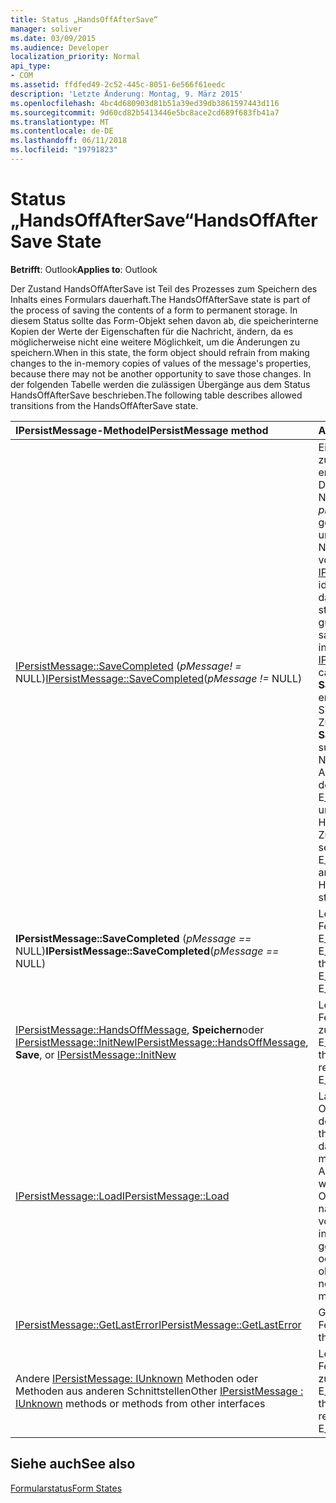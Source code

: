 ```yaml
---
title: Status „HandsOffAfterSave“
manager: soliver
ms.date: 03/09/2015
ms.audience: Developer
localization_priority: Normal
api_type:
- COM
ms.assetid: ffdfed49-2c52-445c-8051-6e566f61eedc
description: 'Letzte Änderung: Montag, 9. März 2015'
ms.openlocfilehash: 4bc4d680903d81b51a39ed39db3861597443d116
ms.sourcegitcommit: 9d60cd82b5413446e5bc8ace2cd689f683fb41a7
ms.translationtype: MT
ms.contentlocale: de-DE
ms.lasthandoff: 06/11/2018
ms.locfileid: "19791823"
---
```

# <a name="handsoffaftersave-state"></a><span data-ttu-id="2749a-103">Status „HandsOffAfterSave“</span><span class="sxs-lookup"><span data-stu-id="2749a-103">HandsOffAfterSave State</span></span>

  
  
<span data-ttu-id="2749a-104">**Betrifft**: Outlook</span><span class="sxs-lookup"><span data-stu-id="2749a-104">**Applies to**: Outlook</span></span> 
  
<span data-ttu-id="2749a-105">Der Zustand HandsOffAfterSave ist Teil des Prozesses zum Speichern des Inhalts eines Formulars dauerhaft.</span><span class="sxs-lookup"><span data-stu-id="2749a-105">The HandsOffAfterSave state is part of the process of saving the contents of a form to permanent storage.</span></span> <span data-ttu-id="2749a-106">In diesem Status sollte das Form-Objekt sehen davon ab, die speicherinterne Kopien der Werte der Eigenschaften für die Nachricht, ändern, da es möglicherweise nicht eine weitere Möglichkeit, um die Änderungen zu speichern.</span><span class="sxs-lookup"><span data-stu-id="2749a-106">When in this state, the form object should refrain from making changes to the in-memory copies of values of the message's properties, because there may not be another opportunity to save those changes.</span></span> <span data-ttu-id="2749a-107">In der folgenden Tabelle werden die zulässigen Übergänge aus dem Status HandsOffAfterSave beschrieben.</span><span class="sxs-lookup"><span data-stu-id="2749a-107">The following table describes allowed transitions from the HandsOffAfterSave state.</span></span>
  
|<span data-ttu-id="2749a-108">**IPersistMessage-Methode**</span><span class="sxs-lookup"><span data-stu-id="2749a-108">**IPersistMessage method**</span></span>|<span data-ttu-id="2749a-109">**Aktion**</span><span class="sxs-lookup"><span data-stu-id="2749a-109">**Action**</span></span>|<span data-ttu-id="2749a-110">**Neue Zustand**</span><span class="sxs-lookup"><span data-stu-id="2749a-110">**New state**</span></span>|
|:-----|:-----|:-----|
|<span data-ttu-id="2749a-111">[IPersistMessage::SaveCompleted](ipersistmessage-savecompleted.md) (_pMessage! =_ NULL)</span><span class="sxs-lookup"><span data-stu-id="2749a-111">[IPersistMessage::SaveCompleted](ipersistmessage-savecompleted.md)(_pMessage !=_ NULL)</span></span>  <br/> |<span data-ttu-id="2749a-112">Eingebettete Objekte zu öffnen.</span><span class="sxs-lookup"><span data-stu-id="2749a-112">Open any embedded objects.</span></span> <span data-ttu-id="2749a-113">Die Daten in der Nachricht in _pMessage_ gespeichert werden unbedingt die Nachricht in der vorherigen Aufruf der [IPersistMessage::Save](ipersistmessage-save.md) identisch sein.</span><span class="sxs-lookup"><span data-stu-id="2749a-113">The data in the message stored in  _pMessage_ is guaranteed to be the same as the message in the previous [IPersistMessage::Save](ipersistmessage-save.md) call.</span></span> <span data-ttu-id="2749a-114">Wenn der Anruf **SaveCompleted** erfolgreich ist, geben Sie die normalen Zustand.</span><span class="sxs-lookup"><span data-stu-id="2749a-114">If the **SaveCompleted** call succeeds, enter the Normal state.</span></span> <span data-ttu-id="2749a-115">Andernfalls legen Sie den letzten Fehler auf E_OUTOFMEMORY und bleiben Sie in der HandsOffAfterSave Zustand.</span><span class="sxs-lookup"><span data-stu-id="2749a-115">Otherwise, set the last error to E_OUTOFMEMORY and stay in the HandsOffAfterSave state.</span></span>  <br/> |<span data-ttu-id="2749a-116">[Normal](normal-state.md) oder HandsOffAfterSave</span><span class="sxs-lookup"><span data-stu-id="2749a-116">[Normal](normal-state.md) or HandsOffAfterSave</span></span>  <br/> |
|<span data-ttu-id="2749a-117">**IPersistMessage::SaveCompleted** (_pMessage ==_ NULL)</span><span class="sxs-lookup"><span data-stu-id="2749a-117">**IPersistMessage::SaveCompleted**(_pMessage ==_ NULL)</span></span>  <br/> |<span data-ttu-id="2749a-118">Legen Sie den letzten Fehler auf E_INVALIDARG oder E_UNEXPECTED.</span><span class="sxs-lookup"><span data-stu-id="2749a-118">Set the last error to E_INVALIDARG or E_UNEXPECTED.</span></span>  <br/> |<span data-ttu-id="2749a-119">HandsOffAfterSave</span><span class="sxs-lookup"><span data-stu-id="2749a-119">HandsOffAfterSave</span></span>  <br/> |
|<span data-ttu-id="2749a-120">[IPersistMessage::HandsOffMessage](ipersistmessage-handsoffmessage.md), **Speichern**oder [IPersistMessage::InitNew](ipersistmessage-initnew.md)</span><span class="sxs-lookup"><span data-stu-id="2749a-120">[IPersistMessage::HandsOffMessage](ipersistmessage-handsoffmessage.md), **Save**, or [IPersistMessage::InitNew](ipersistmessage-initnew.md)</span></span> <br/> |<span data-ttu-id="2749a-121">Legen Sie den letzten Fehler auf und zurückgeben Sie E_UNEXPECTED.</span><span class="sxs-lookup"><span data-stu-id="2749a-121">Set the last error to and return E_UNEXPECTED.</span></span>  <br/> |<span data-ttu-id="2749a-122">HandsOffAfterSave</span><span class="sxs-lookup"><span data-stu-id="2749a-122">HandsOffAfterSave</span></span>  <br/> |
|[<span data-ttu-id="2749a-123">IPersistMessage::Load</span><span class="sxs-lookup"><span data-stu-id="2749a-123">IPersistMessage::Load</span></span>](ipersistmessage-load.md) <br/> |<span data-ttu-id="2749a-124">Laden Sie das Form-Objekt mit Daten aus der Zielnachricht.</span><span class="sxs-lookup"><span data-stu-id="2749a-124">Load the form object with data from the target message.</span></span> <span data-ttu-id="2749a-125">Dieses Anrufs kann auftreten, wenn das Form-Objekt an der nächsten oder der vorherigen Nachricht in einem Ordner geht.</span><span class="sxs-lookup"><span data-stu-id="2749a-125">This call can occur when the form object is going to the next or previous message in a folder.</span></span>  <br/> |<span data-ttu-id="2749a-126">Standard</span><span class="sxs-lookup"><span data-stu-id="2749a-126">Normal</span></span>  <br/> |
|[<span data-ttu-id="2749a-127">IPersistMessage::GetLastError</span><span class="sxs-lookup"><span data-stu-id="2749a-127">IPersistMessage::GetLastError</span></span>](ipersistmessage-getlasterror.md) <br/> |<span data-ttu-id="2749a-128">Geben Sie den letzten Fehler zurück.</span><span class="sxs-lookup"><span data-stu-id="2749a-128">Return the last error.</span></span>  <br/> |<span data-ttu-id="2749a-129">HandsOffAfterSave</span><span class="sxs-lookup"><span data-stu-id="2749a-129">HandsOffAfterSave</span></span>  <br/> |
|<span data-ttu-id="2749a-130">Andere [IPersistMessage: IUnknown](ipersistmessageiunknown.md) Methoden oder Methoden aus anderen Schnittstellen</span><span class="sxs-lookup"><span data-stu-id="2749a-130">Other [IPersistMessage : IUnknown](ipersistmessageiunknown.md) methods or methods from other interfaces</span></span>  <br/> |<span data-ttu-id="2749a-131">Legen Sie den letzten Fehler auf und zurückgeben Sie E_UNEXPECTED.</span><span class="sxs-lookup"><span data-stu-id="2749a-131">Set the last error to and return E_UNEXPECTED.</span></span>  <br/> |<span data-ttu-id="2749a-132">HandsOffAfterSave</span><span class="sxs-lookup"><span data-stu-id="2749a-132">HandsOffAfterSave</span></span>  <br/> |
   
## <a name="see-also"></a><span data-ttu-id="2749a-133">Siehe auch</span><span class="sxs-lookup"><span data-stu-id="2749a-133">See also</span></span>



[<span data-ttu-id="2749a-134">Formularstatus</span><span class="sxs-lookup"><span data-stu-id="2749a-134">Form States</span></span>](form-states.md)

